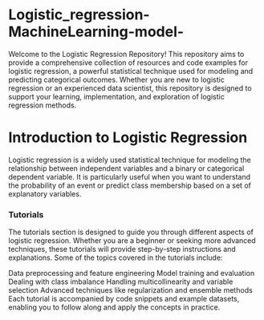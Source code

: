 # Logistic_regression-MachineLearning-model-
Welcome to the Logistic Regression Repository! This repository aims to provide a comprehensive collection of resources and code examples for logistic regression, a powerful statistical technique used for modeling and predicting categorical outcomes.
Whether you are new to logistic regression or an experienced data scientist, this repository is designed to support your learning, implementation, and exploration of logistic regression methods.

# Introduction to Logistic Regression
Logistic regression is a widely used statistical technique for modeling the relationship between independent variables and a binary or categorical dependent variable. It is particularly useful when you want to understand the probability of an event or predict class membership based on a set of explanatory variables. 

### Tutorials
The tutorials section is designed to guide you through different aspects of logistic regression. Whether you are a beginner or seeking more advanced techniques, these tutorials will provide step-by-step instructions and explanations. Some of the topics covered in the tutorials include:

Data preprocessing and feature engineering
Model training and evaluation
Dealing with class imbalance
Handling multicollinearity and variable selection
Advanced techniques like regularization and ensemble methods
Each tutorial is accompanied by code snippets and example datasets, enabling you to follow along and apply the concepts in practice.

